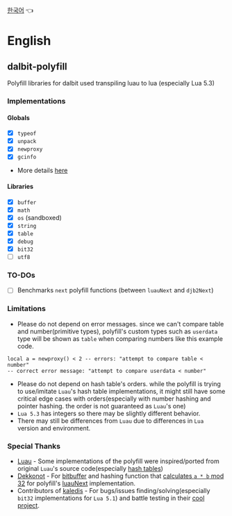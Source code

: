 
[한국어](README_kr.md) 👈
# English

## dalbit-polyfill
Polyfill libraries for dalbit used transpiling luau to lua (especially Lua 5.3)

### Implementations
#### Globals
- [x] `typeof`
- [x] `unpack`
- [x] `newproxy`
- [x] `gcinfo`
- More details [here](libs/globals.luau)

#### Libraries
- [x] `buffer`
- [x] `math`
- [x] `os` (sandboxed)
- [x] `string`
- [x] `table`
- [x] `debug`
- [x] `bit32`
- [ ] `utf8`

### TO-DOs
- [ ] Benchmarks `next` polyfill functions (between `luauNext` and `djb2Next`)

### Limitations
- Please do not depend on error messages. since we can't compare table and number(primitive types), polyfill's custom types such as `userdata` type will be shown as `table` when comparing numbers like this example code.
```luau
local a = newproxy() < 2 -- errors: "attempt to compare table < number"
-- correct error message: "attempt to compare userdata < number"
```
- Please do not depend on hash table's orders. while the polyfill is trying to use/imitate `Luau`'s hash table implementations, it might still have some critical edge cases with orders(especially with number hashing and pointer hashing. the order is not guaranteed as `Luau`'s one)
- `Lua 5.3` has integers so there may be slightly different behavior.
- There may still be differences from `Luau` due to differences in `Lua` version and environment.

### Special Thanks
- [Luau](https://github.com/luau-lang/luau) - Some implementations of the polyfill were inspired/ported from original `Luau`'s source code(especially [hash tables](https://github.com/luau-lang/luau/blob/master/VM/src/ltable.cpp))
- [Dekkonot](https://github.com/Dekkonot) - For [bitbuffer](https://github.com/dekkonot/bitbuffer/) and hashing function that [calculates `a * b` mod 32](https://github.com/Dekkonot/luau-hashing/blob/main/modules/xxhash32/init.luau) for polyfill's [luauNext](src/luauNext.luau) implementation.
- Contributors of [kaledis](https://github.com/orpos/kaledis) - For bugs/issues finding/solving(especially `bit32` implementations for `Lua 5.1`) and battle testing in their [cool project](https://github.com/orpos/kaledis).
